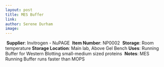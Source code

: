 ```yaml
---
layout: post 
title: MES Buffer
link: 
author: Serene Durham
image: 
---
```

​
**Supplier**: Invitrogen - NuPAGE
​
**Item Number**: NP0002
​
**Storage**: Room temperature
​
**Storage Location**: Main lab, Above Gel Bench
​
**Uses**: Running Buffer for Western Blotting small-medium sized proteins
​
**Notes**: MES Running Buffer runs faster than MOPS
